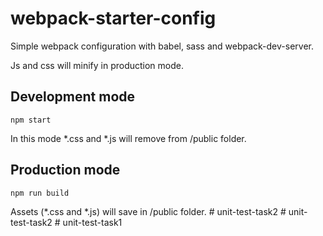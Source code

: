 # webpack-starter-config

Simple webpack configuration with babel, sass and webpack-dev-server.

Js and css will minify in production mode.

## Development mode

```
npm start
```

In this mode *.css and *.js will  remove from /public folder.

## Production mode

```
npm run build
```

Assets (*.css and *.js) will save in /public folder.
#   u n i t - t e s t - t a s k 2  
 #   u n i t - t e s t - t a s k 2  
 #   u n i t - t e s t - t a s k 1  
 